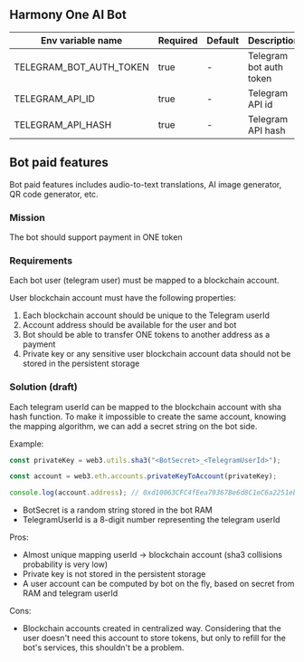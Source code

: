 ## Harmony One AI Bot


| Env variable name       | Required | Default | Description             |                                                                                                                                                                                                                                                                                                                                                                                                                                                
|-------------------------|----------|---------|-------------------------|
| TELEGRAM_BOT_AUTH_TOKEN | true     | -       | Telegram bot auth token |
| TELEGRAM_API_ID         | true     | -       | Telegram API id         |
| TELEGRAM_API_HASH       | true     | -       | Telegram API hash       |


## Bot paid features

Bot paid features includes audio-to-text translations, AI image generator, QR code generator, etc.

### Mission
The bot should support payment in ONE token

### Requirements
Each bot user (telegram user) must be mapped to a blockchain account.

User blockchain account must have the following properties:
1) Each blockchain account should be unique to the Telegram userId
2) Account address should be available for the user and bot
3) Bot should be able to transfer ONE tokens to another address as a payment
4) Private key or any sensitive user blockchain account data should not be stored in the persistent storage

### Solution (draft)
Each telegram userId can be mapped to the blockchain account with sha hash function.
To make it impossible to create the same account, knowing the mapping algorithm, we can add a secret string on the bot side.

Example:
```javascript
const privateKey = web3.utils.sha3("<BotSecret>_<TelegramUserId>");

const account = web3.eth.accounts.privateKeyToAccount(privateKey);

console.log(account.address); // 0xd10063CFC4fEea79367Be6d8C1eC6a2251ebCAD1
```
- BotSecret is a random string stored in the bot RAM
- TelegramUserId is a 8-digit number representing the telegram userId

Pros:
- Almost unique mapping userId -> blockchain account (sha3 collisions probability is very low)
- Private key is not stored in the persistent storage
- A user account can be computed by bot on the fly, based on secret from RAM and telegram userId

Cons:
- Blockchain accounts created in centralized way.
Considering that the user doesn't need this account to store tokens, but only to refill for the bot's services, this shouldn't be a problem.
